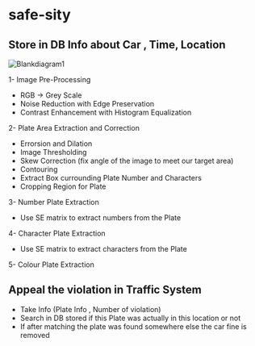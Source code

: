 # safe-sity

## Store in DB Info about Car , Time, Location


![Blankdiagram1](https://user-images.githubusercontent.com/62894826/201434012-e4d6d869-4cb7-49f2-85a5-6763c1b3d615.png)

1- Image Pre-Processing

- RGB -> Grey Scale
- Noise Reduction with Edge Preservation
- Contrast Enhancement with Histogram Equalization

2- Plate Area Extraction and Correction

- Errorsion and Dilation
- Image Thresholding
- Skew Correction (fix angle of the image to meet our target area)
- Contouring
- Extract Box currounding Plate Number and Characters
- Cropping Region for Plate

3- Number Plate Extraction

- Use SE matrix to extract numbers from the Plate

4- Character Plate Extraction

- Use SE matrix to extract characters from the Plate

5- Colour Plate Extraction

## Appeal the violation in Traffic System

- Take Info (Plate Info , Number of violation)
- Search in DB stored if this Plate was actually in this location or not
- If after matching the plate was found somewhere else the car fine is removed
